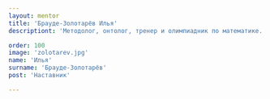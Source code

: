 ```yaml
---
layout: mentor
title: 'Брауде-Золотарёв Илья'
descriptiont: 'Методолог, онтолог, тренер и олимпиадник по математике. Выпускник РЭШ.'

order: 100
image: 'zolotarev.jpg'
name: 'Илья'
surname: 'Брауде-Золотарёв'
post: 'Наставник'

---
```

